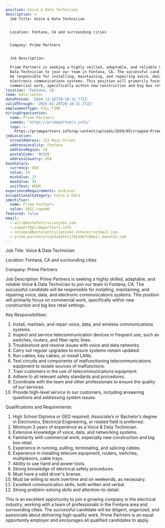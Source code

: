 ```yaml
---
position: Voice & Data Technician
description: >-
  Job Title: Voice & Data Technician


  Location: Fontana, CA and surrounding cities 


  Company: Prime Partners


  Job Description:

  Prime Partners is seeking a highly skilled, adaptable, and reliable Voice &
  Data Technician to join our team in Fontana, CA. The successful candidate will
  be responsible for installing, maintaining, and repairing voice, data, and
  electronic communications systems. This position will primarily focus on
  commercial work, specifically within new construction and big box retail...
location: 'Fontana, CA'
team: Data Center
datePosted: '2024-12-16T20:10:31.772Z'
validThrough: '2025-01-20T20:10:31.772Z'
employmentType: FULL_TIME
hiringOrganization:
  name: Prime Partners
  sameAs: 'https://primepartners.info/'
  logo: >-
    https://primepartners.info/wp-content/uploads/2020/05/cropped-Prime-Partners-Logo-NO-BG-1-1.png
jobLocation:
  streetAddress: 123 Main Street
  addressLocality: Fontana
  addressRegion: CA
  postalCode: '92335'
  addressCountry: USA
baseSalary:
  currency: USD
  value: 29
  minValue: 23
  maxValue: 35
  unitText: HOUR
experienceRequirements: midLevel
occupationalCategory: Voice & Data
identifier:
  name: Prime Partners
  value: VOIC-capom0
featured: false
email:
  - will@bestelectricianjobs.com
  - support@primepartners.info
  - resumes@bestelectricianjobs.zohorecruitmail.com
  - prime.partners+candidate+jl6y59w7r@mail.manatal.com
---
```




Job Title: Voice & Data Technician

Location: Fontana, CA and surrounding cities 

Company: Prime Partners

Job Description:
Prime Partners is seeking a highly skilled, adaptable, and reliable Voice & Data Technician to join our team in Fontana, CA. The successful candidate will be responsible for installing, maintaining, and repairing voice, data, and electronic communications systems. This position will primarily focus on commercial work, specifically within new construction and big box retail settings. 

Key Responsibilities:
1. Install, maintain, and repair voice, data, and wireless communications systems.
2. Inspect and service telecommunication devices in frequent use, such as switches, routers, and fiber optic lines.
3. Troubleshoot and resolve issues with voice and data networks.
4. Carry out regular upgrades to ensure systems remain updated.
5. Run cables, key cables, or install LANs.
6. Test circuits and components of malfunctioning telecommunications equipment to isolate sources of malfunctions.
7. Train customers in the use of telecommunications equipment.
8. Adhere to all relevant safety standards and procedures.
9. Coordinate with the team and other professionals to ensure the quality of our services.
10. Provide high-level service to our customers, including answering questions and addressing system issues.

Qualifications and Requirements:
1. High School Diploma or GED required; Associate’s or Bachelor’s degree in Electronics, Electrical Engineering, or related field is preferred.
2. Minimum 3 years of experience as a Voice & Data Technician.
3. Extensive knowledge of voice, data, and networking systems.
4. Familiarity with commercial work, especially new construction and big box retail.
5. Experience in running, pulling, terminating, and splicing cables.
6. Experience in installing telecom equipment, routers, switches, multiplexors, cable trays.
7. Ability to use hand and power tools.
8. Strong knowledge of electrical safety procedures.
9. Must have a valid driver's license.
10. Must be willing to work overtime and on weekends, as necessary.
11. Excellent communication skills, both written and verbal.
12. Strong problem-solving skills and attention-to-detail.

This is an excellent opportunity to join a growing company in the electrical industry, working with a team of professionals in the Fontana area and surrounding cities. The successful candidate will be diligent, organized, and passionate about delivering high-quality work. Prime Partners is an equal opportunity employer and encourages all qualified candidates to apply.
